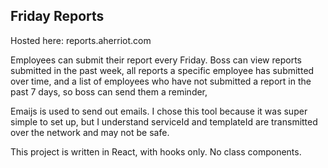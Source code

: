 ## Friday Reports

Hosted here: reports.aherriot.com

Employees can submit their report every Friday.
Boss can view reports submitted in the past week, all reports a specific employee has submitted over time, and a list of employees who have not submitted a report in the past 7 days, so boss can send them a reminder,

Emaijs is used to send out emails. I chose this tool because it was super simple to set up, but I understand serviceId and templateId are transmitted over the network and may not be safe.

This project is written in React, with hooks only. No class components.
